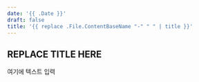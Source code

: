 ```yaml
---
date: '{{ .Date }}'
draft: false
title: '{{ replace .File.ContentBaseName "-" " " | title }}'
---
```


## REPLACE TITLE HERE

여기에 텍스트 입력